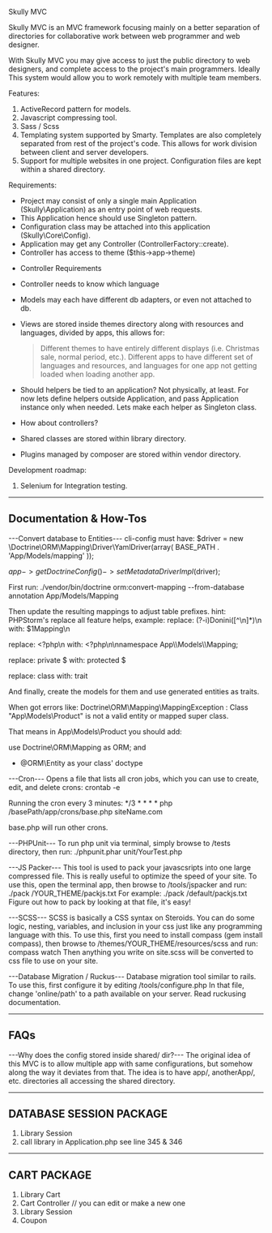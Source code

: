 Skully MVC

Skully MVC is an MVC framework focusing mainly on a better separation of directories for
collaborative work between web programmer and web designer.

With Skully MVC you may give access to just the public directory to web designers, and complete access
to the project's main programmers. Ideally This system would allow you to work remotely with multiple
team members.

Features:

1. ActiveRecord pattern for models.
2. Javascript compressing tool.
3. Sass / Scss
4. Templating system supported by Smarty. Templates are also completely separated from rest of the project's code. This allows for work division between client and server developers.
5. Support for multiple websites in one project. Configuration files are kept within a shared directory.

Requirements:
- Project may consist of only a single main Application (Skully\Application) as an entry point of web requests.
- This Application hence should use Singleton pattern.
- Configuration class may be attached into this application (Skully\Core\Config).
- Application may get any Controller (ControllerFactory::create).
- Controller has access to theme ($this->app->theme)

* Controller Requirements
- Controller needs to know which language

- Models may each have different db adapters, or even not attached to db.
- Views are stored inside themes directory along with resources and languages, divided by apps,
  this allows for:
  > Different themes to have entirely different displays (i.e. Christmas sale, normal period, etc.).
  > Different apps to have different set of languages and resources, and languages for one app
    not getting loaded when loading another app.
- Should helpers be tied to an application? Not physically, at least. For now lets define helpers
  outside Application, and pass Application instance only when needed.
  Lets make each helper as Singleton class.
- How about controllers?
- Shared classes are stored within library directory.
- Plugins managed by composer are stored within vendor directory.

Development roadmap:

1. Selenium for Integration testing.

-----------------------
Documentation & How-Tos
-----------------------

---Convert database to Entities---
cli-config must have:
$driver = new \Doctrine\ORM\Mapping\Driver\YamlDriver(array(
    BASE_PATH . 'App/Models/mapping'
));

$app->getDoctrineConfig()->setMetadataDriverImpl($driver);

First run:
./vendor/bin/doctrine orm:convert-mapping --from-database annotation App/Models/Mapping

Then update the resulting mappings to adjust table prefixes.
hint: PHPStorm's replace all feature helps, example:
  replace: (?-i)Donini([^\n]*)\n
  with: $1Mapping\n

  replace: \<\?php\n
  with: \<\?php\n\nnamespace App\\\\Models\\\\Mapping;

  replace: private $
  with: protected $

  replace: class
  with: trait

And finally, create the models for them and use generated entities as traits.

When got errors like:
Doctrine\ORM\Mapping\MappingException : Class "App\Models\Product" is not a valid entity or mapped super class.

That means in App\Models\Product you should add:

use Doctrine\ORM\Mapping as ORM;
and
* @ORM\Entity
as your class' doctype

---Cron---
Opens a file that lists all cron jobs, which you can use to create, edit, and delete crons:
crontab -e

Running the cron every 3 minutes:
*/3 * * * * php /basePath/app/crons/base.php siteName.com

base.php will run other crons.

---PHPUnit---
To run php unit via terminal, simply browse to /tests directory, then run:
./phpunit.phar unit/YourTest.php

---JS Packer---
This tool is used to pack your javascsripts into one large compressed file. This is really useful to optimize the speed
of your site.
To use this, open the terminal app, then browse to /tools/jspacker and run:
./pack /YOUR_THEME/packjs.txt
For example: ./pack /default/packjs.txt
Figure out how to pack by looking at that file, it's easy!

---SCSS---
SCSS is basically a CSS syntax on Steroids. You can do some logic, nesting, variables, and inclusion in your css
just like any programming language with this.
To use this, first you need to install compass (gem install compass),
then browse to /themes/YOUR_THEME/resources/scss and run:
compass watch
Then anything you write on site.scss will be converted to css file to use on your site.

---Database Migration / Ruckus---
Database migration tool similar to rails.
To use this, first configure it by editing /tools/configure.php
In that file, change 'online/path' to a path available on your server.
Read ruckusing documentation.

-----------------------
FAQs
-----------------------

---Why does the config stored inside shared/ dir?---
The original idea of this MVC is to allow multiple app with same configurations,
but somehow along the way it deviates from that.
The idea is to have app/, anotherApp/, etc. directories all accessing the shared directory.


------------------------
DATABASE SESSION PACKAGE
------------------------
1. Library Session
2. call library in Application.php see line 345 & 346

------------------------
CART PACKAGE
------------------------
1. Library Cart
2. Cart Controller // you can edit or make a new one
3. Library Session
4. Coupon